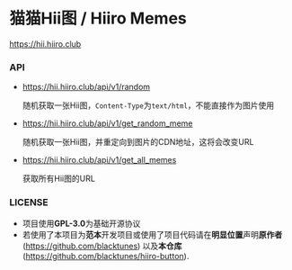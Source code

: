 # 猫猫Hii图 / Hiiro Memes

https://hii.hiiro.club

### API

- https://hii.hiiro.club/api/v1/random

  随机获取一张Hii图，`Content-Type`为`text/html`，不能直接作为图片使用

- https://hii.hiiro.club/api/v1/get_random_meme
  
  随机获取一张Hii图，并重定向到图片的CDN地址，这将会改变URL

- https://hii.hiiro.club/api/v1/get_all_memes

  获取所有Hii图的URL

### LICENSE

- 项目使用**GPL-3.0**为基础开源协议
- 若使用了本项目为**范本**开发项目或使用了项目代码请在**明显位置**声明**原作者**(https://github.com/blacktunes) 以及**本仓库**(https://github.com/blacktunes/hiiro-button).
